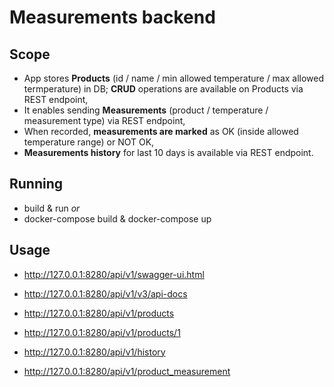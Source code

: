 # Measurements backend

## Scope
- App stores **Products** (id / name / min allowed temperature / max allowed termperature) in DB;
  **CRUD** operations are available on Products via REST endpoint,
- It enables sending **Measurements** (product / temperature / measurement type) via REST endpoint,
- When recorded, **measurements are marked** as OK (inside allowed temperature range) or NOT OK,
- **Measurements history** for last 10 days is available via REST endpoint. 
	
## Running
- build & run *or*
- docker-compose build & docker-compose up

## Usage
- http://127.0.0.1:8280/api/v1/swagger-ui.html
- http://127.0.0.1:8280/api/v1/v3/api-docs

- http://127.0.0.1:8280/api/v1/products
- http://127.0.0.1:8280/api/v1/products/1
- http://127.0.0.1:8280/api/v1/history
- http://127.0.0.1:8280/api/v1/product_measurement

